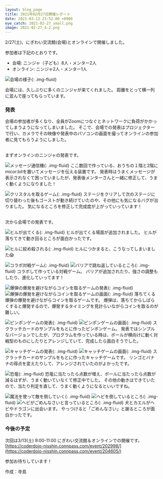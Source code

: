 ```yaml
---
layout: blog_page
title: 2021年02月27日開催レポート
date: 2021-03-12 23:52:00 +0900
eye_catch: 2021-02-27_small.png
image: 2021-02-27_4-2.png
---
```


2/27(土)、にぎわい交流館(会場)とオンラインで開催しました。<br />

参加者は下記のとおりです。
* 会場: ニンジャ（子ども）8人・メンター2人
* オンライン: ニンジャ2人・メンター1人

![会場の様子](/assets/img/2021-02-27_0-1.jpg){: .img-fluid}

会場には、久しぶりに多くのニンジャが来てくれました。
距離をとって横一列に並んで座ってもらっています。

### 発表

会場の参加者が多くなり、全員がZoomにつなぐとネットワークに負荷がかかってしまうようになってしまいました。
そこで、会場での発表はプロジェクターで行い、カメラでその映像や発表中のパソコンの画面を撮ってオンラインの参加者に見てもらうようにしました。

<br />
まずオンラインのニンジャの発表です。

![メッセージ通信機](/assets/img/2021-02-27_1-1.png){: .img-fluid}
ここ数回で作っている、おうちの１階と2階にmicor:bitを置いてメッセージを伝える装置です。
発表時はうまくメッセージが表示されなくて困っていましたが、発表後メンターさんと一緒に修正して、うまく動くようになりました！

![クリスタルを取るゲーム](/assets/img/2021-02-27_2-1.png){: .img-fluid}
ステージをクリアして次のステージに切り替わった後もゴーストが動き続けていたのや、その他にも気になるバグが治りました。
気になるところを修正して完成度が上がっていっています！

<br />
次から会場での発表です。

![ヒルが出てくる](/assets/img/2021-02-27_3-1.png){: .img-fluid}
ヒルが出てくる場面が追加されました。
ヒルが落ちてきて動き回るところが面白かったです。

![ヒルに絞め殺される](/assets/img/2021-02-27_3-2.png){: .img-fluid}
ヒルにつかまると、こうなってしまいました:scream:

![コラボ対戦ゲーム](/assets/img/2021-02-27_4-1.png){: .img-fluid}
![バリアで跳ね返しているところ](/assets/img/2021-02-27_4-2.png){: .img-fluid}
コラボして作っている対戦ゲーム。
バリアが追加されたり、強さの調整もしたり、進化していってます！

![爆弾の爆発を避けながらコインを取るゲームの発表](/assets/img/2021-02-27_5-1.png){: .img-fluid}
![爆弾の爆発を避けながらコインを取るゲームの画面](/assets/img/2021-02-27_5-2.png){: .img-fluid}
落ちてくる爆弾の爆発を避けながらコインを取るゲームです。
爆弾は、落ちてからしばらくすると爆発するので、爆発するタイミングを見計らいながらコインを取るのが難しい。

![ピンポンゲームの発表](/assets/img/2021-02-27_6-1.png){: .img-fluid}
![ピンポンゲームの画面](/assets/img/2021-02-27_6-2.png){: .img-fluid}
スクラッチカードのサンプルをもとに作ったピンポンゲーム。
発表ではシンプルなバージョンでしたが、プログラムを作っている時は、ボールが横向けに動く対戦型のものにしたりとアレンジしていて、完成したら面白そうでした。

![キャッチゲームの発表](/assets/img/2021-02-27_7-1.png){: .img-fluid}
![キャッチゲームの画面](/assets/img/2021-02-27_7-2.png){: .img-fluid}
スクラッチカードのサンプルをもとに作ったキャッチゲームです。
リンゴとバナナの得点を変えたりして、アレンジされていたのがよかったです。

![恐竜](/assets/img/2021-02-27_8-1.png){: .img-fluid}
恐竜に当たったら点数が増え、ボールに当たったら点数が減るはずが、うまく動いていなくて修正中でした。
その他の動きはできていたので、当たり判定を直して、うまく動くようになるといいですね。

![魔法を使って敵を倒していく](/assets/img/2021-02-27_9-1.png){: .img-fluid}
![ヘビを倒しているところ](/assets/img/2021-02-27_9-2.png){: .img-fluid}
![ヘビがごめんなさいと言っているところ](/assets/img/2021-02-27_9-3.png){: .img-fluid}
犬とカエルがヘビやドラゴンに出会います。
やっつけると「ごめんなさい」と謝るところが面白かったです。

### 今後の予定
次回は3/13(土) 9:00-11:00 にぎわい交流館＆オンラインでの開催です。<br/>
[https://coderdojo-nisshin.connpass.com/event/202998/](https://coderdojo-nisshin.connpass.com/event/204605/)

参加お待ちしています！

作成：寺島
